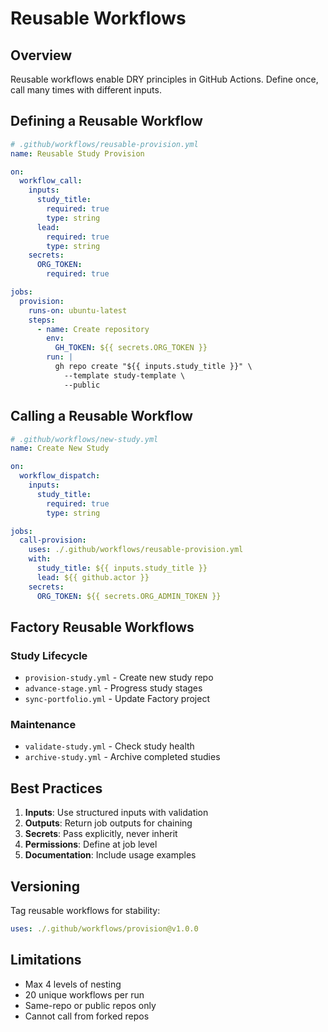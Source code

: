 # Reusable Workflows

## Overview
Reusable workflows enable DRY principles in GitHub Actions. Define once, call many times with different inputs.

## Defining a Reusable Workflow

```yaml
# .github/workflows/reusable-provision.yml
name: Reusable Study Provision

on:
  workflow_call:
    inputs:
      study_title:
        required: true
        type: string
      lead:
        required: true
        type: string
    secrets:
      ORG_TOKEN:
        required: true

jobs:
  provision:
    runs-on: ubuntu-latest
    steps:
      - name: Create repository
        env:
          GH_TOKEN: ${{ secrets.ORG_TOKEN }}
        run: |
          gh repo create "${{ inputs.study_title }}" \
            --template study-template \
            --public
```

## Calling a Reusable Workflow

```yaml
# .github/workflows/new-study.yml
name: Create New Study

on:
  workflow_dispatch:
    inputs:
      study_title:
        required: true
        type: string

jobs:
  call-provision:
    uses: ./.github/workflows/reusable-provision.yml
    with:
      study_title: ${{ inputs.study_title }}
      lead: ${{ github.actor }}
    secrets:
      ORG_TOKEN: ${{ secrets.ORG_ADMIN_TOKEN }}
```

## Factory Reusable Workflows

### Study Lifecycle
- `provision-study.yml` - Create new study repo
- `advance-stage.yml` - Progress study stages
- `sync-portfolio.yml` - Update Factory project

### Maintenance
- `validate-study.yml` - Check study health
- `archive-study.yml` - Archive completed studies

## Best Practices

1. **Inputs**: Use structured inputs with validation
2. **Outputs**: Return job outputs for chaining
3. **Secrets**: Pass explicitly, never inherit
4. **Permissions**: Define at job level
5. **Documentation**: Include usage examples

## Versioning

Tag reusable workflows for stability:
```yaml
uses: ./.github/workflows/provision@v1.0.0
```

## Limitations
- Max 4 levels of nesting
- 20 unique workflows per run
- Same-repo or public repos only
- Cannot call from forked repos